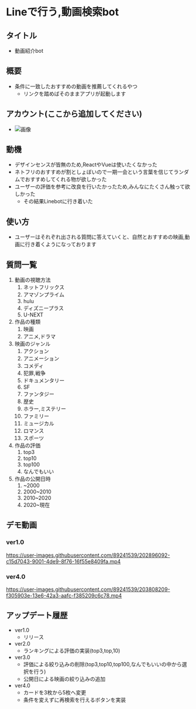 # Lineで行う,動画検索bot
## タイトル
- 動画紹介bot
## 概要
- 条件に一致したおすすめの動画を推薦してくれるやつ
  - リンクを踏めばそのままアプリが起動します
## アカウント(ここから追加してください)
- ![画像](https://user-images.githubusercontent.com/89241539/202895679-18c242de-7de5-4b1e-a54c-ea9f2ca007ab.png)
## 動機
- デザインセンスが皆無のため,ReactやVueは使いたくなかった
- ネトフリのおすすめが割としょぼいので一期一会という言葉を信じてランダムでおすすめしてくれる物が欲しかった
- ユーザーの評価を参考に改良を行いたかったため,みんなにたくさん触って欲しかった
  - その結果Linebotに行き着いた
## 使い方
- ユーザーはそれぞれ出される質問に答えていくと、自然とおすすめの映画,動画に行き着くようになっております
## 質問一覧
1. 動画の視聴方法
   1. ネットフリックス
   2. アマゾンプライム
   3. hulu
   4. ディズニープラス
   5. U-NEXT
2. 作品の種類
   1. 映画
   2. アニメ,ドラマ
3. 映画のジャンル
   1. アクション
   2. アニメーション
   3. コメディ
   4. 犯罪,戦争
   5. ドキュメンタリー
   6. SF
   7. ファンタジー
   8. 歴史
   9. ホラー,ミステリー
   10. ファミリー
   11. ミュージカル
   12. ロマンス
   13. スポーツ
4. 作品の評価
   1. top3
   2. top10 
   3. top100
   4. なんでもいい
5. 作品の公開日時
   1. ~2000
   2. 2000~2010
   3. 2010~2020
   4. 2020~現在

## デモ動画
### ver1.0
https://user-images.githubusercontent.com/89241539/202896092-c15d7043-9001-4de9-8f76-16f55e8409fa.mp4

### ver4.0
https://user-images.githubusercontent.com/89241539/203808209-f305903e-13e6-42a3-aafc-f385209c6c78.mp4


## アップデート履歴
- ver1.0 
  - リリース  
- ver2.0
  - ランキングによる評価の実装(top3,top,10)
- ver3.0
  - 評価による絞り込みの削除(top3,top10,top100,なんでもいいの中から選択を行う)
  - 公開日による映画の絞り込みの追加
- ver4.0
  - カードを3枚から5枚へ変更
  - 条件を変えずに再検索を行えるボタンを実装

   
